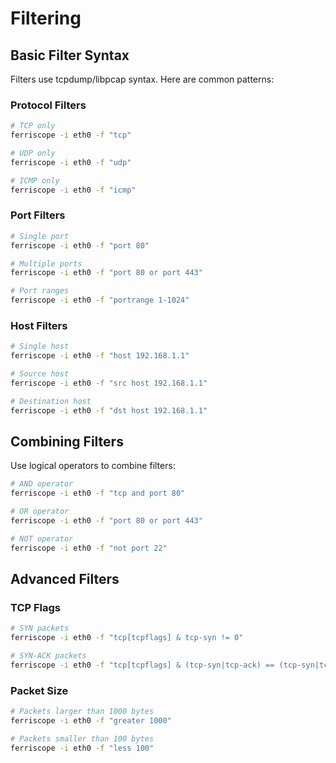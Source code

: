 # Filtering

## Basic Filter Syntax

Filters use tcpdump/libpcap syntax. Here are common patterns:

### Protocol Filters
```bash
# TCP only
ferriscope -i eth0 -f "tcp"

# UDP only
ferriscope -i eth0 -f "udp"

# ICMP only
ferriscope -i eth0 -f "icmp"
```

### Port Filters
```bash
# Single port
ferriscope -i eth0 -f "port 80"

# Multiple ports
ferriscope -i eth0 -f "port 80 or port 443"

# Port ranges
ferriscope -i eth0 -f "portrange 1-1024"
```

### Host Filters
```bash
# Single host
ferriscope -i eth0 -f "host 192.168.1.1"

# Source host
ferriscope -i eth0 -f "src host 192.168.1.1"

# Destination host
ferriscope -i eth0 -f "dst host 192.168.1.1"
```

## Combining Filters

Use logical operators to combine filters:

```bash
# AND operator
ferriscope -i eth0 -f "tcp and port 80"

# OR operator
ferriscope -i eth0 -f "port 80 or port 443"

# NOT operator
ferriscope -i eth0 -f "not port 22"
```

## Advanced Filters

### TCP Flags
```bash
# SYN packets
ferriscope -i eth0 -f "tcp[tcpflags] & tcp-syn != 0"

# SYN-ACK packets
ferriscope -i eth0 -f "tcp[tcpflags] & (tcp-syn|tcp-ack) == (tcp-syn|tcp-ack)"
```

### Packet Size
```bash
# Packets larger than 1000 bytes
ferriscope -i eth0 -f "greater 1000"

# Packets smaller than 100 bytes
ferriscope -i eth0 -f "less 100"
```
